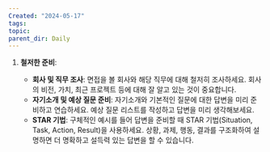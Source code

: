 ```yaml
---
Created: "2024-05-17"
tags: 
topic: 
parent_dir: Daily
---
```

1. **철저한 준비**:
    
    - **회사 및 직무 조사**: 면접을 볼 회사와 해당 직무에 대해 철저히 조사하세요. 회사의 비전, 가치, 최근 프로젝트 등에 대해 잘 알고 있는 것이 중요합니다.
    - **자기소개 및 예상 질문 준비**: 자기소개와 기본적인 질문에 대한 답변을 미리 준비하고 연습하세요. 예상 질문 리스트를 작성하고 답변을 미리 생각해보세요.
    - **STAR 기법**: 구체적인 예시를 들어 답변을 준비할 때 STAR 기법(Situation, Task, Action, Result)을 사용하세요. 상황, 과제, 행동, 결과를 구조화하여 설명하면 더 명확하고 설득력 있는 답변을 할 수 있습니다.